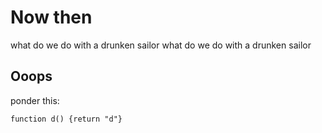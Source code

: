# Now then

what do we do with a drunken sailor
what do we do with a drunken sailor

## Ooops

ponder this:

```
function d() {return "d"}
```
